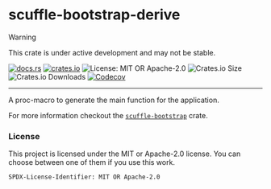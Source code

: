 <!-- sync-readme title [[ -->
# scuffle-bootstrap-derive
<!-- sync-readme ]] -->

> [!WARNING]  
> This crate is under active development and may not be stable.

<!-- sync-readme badge [[ -->
[![docs.rs](https://img.shields.io/docsrs/scuffle-bootstrap-derive/0.1.7.svg?logo=docs.rs&label=docs.rs&style=flat-square)](https://docs.rs/scuffle-bootstrap-derive/0.1.7)
[![crates.io](https://img.shields.io/badge/crates.io-v0.1.7-orange?style=flat-square&logo=rust&logoColor=white)](https://crates.io/crates/scuffle-bootstrap-derive/0.1.7)
![License: MIT OR Apache-2.0](https://img.shields.io/badge/license-MIT%20OR%20Apache--2.0-purple.svg?style=flat-square)
![Crates.io Size](https://img.shields.io/crates/size/scuffle-bootstrap-derive/0.1.7.svg?style=flat-square)
![Crates.io Downloads](https://img.shields.io/crates/dv/scuffle-bootstrap-derive/0.1.7.svg?&label=downloads&style=flat-square)
[![Codecov](https://img.shields.io/codecov/c/github/scufflecloud/scuffle.svg?label=codecov&logo=codecov&style=flat-square)](https://app.codecov.io/gh/scufflecloud/scuffle)
<!-- sync-readme ]] -->

---

<!-- sync-readme rustdoc [[ -->
A proc-macro to generate the main function for the application.

For more information checkout the [`scuffle-bootstrap`][scuffle_bootstrap] crate.

### License

This project is licensed under the MIT or Apache-2.0 license.
You can choose between one of them if you use this work.

`SPDX-License-Identifier: MIT OR Apache-2.0`

[scuffle_bootstrap]: https://docs.rs/scuffle-bootstrap
<!-- sync-readme ]] -->
